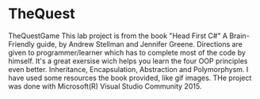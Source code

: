# TheQuest
TheQuestGame
This lab project is from the book "Head First C#" A Brain-Friendly guide, by Andrew Stellman and Jennifer Greene. Directions are given to 
programmer/learner which has to complete most of the code by himself. It's a great exersise wich helps you learn the four OOP principles even 
better. Inheritance, Encapsulation, Abstraction and Polymorphysm.
I have used some resources the book provided, like gif images.
THe project was done with Microsoft(R) Visual Studio Community 2015.
